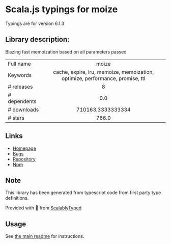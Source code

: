 
# Scala.js typings for moize

Typings are for version 6.1.3

## Library description:
Blazing fast memoization based on all parameters passed

|                    |                 |
| ------------------ | :-------------: |
| Full name          | moize |
| Keywords           | cache, expire, lru, memoize, memoization, optimize, performance, promise, ttl |
| # releases         | 8 |
| # dependents       | 0.0 |
| # downloads        | 710163.3333333334 |
| # stars            | 766.0 |

## Links
- [Homepage](https://github.com/planttheidea/moize#readme)
- [Bugs](https://github.com/planttheidea/moize/issues)
- [Repository](https://github.com/planttheidea/moize)
- [Npm](https://www.npmjs.com/package/moize)
    


## Note
This library has been generated from typescript code from first party type definitions.

Provided with :purple_heart: from [ScalablyTyped](https://github.com/oyvindberg/ScalablyTyped)

## Usage
See [the main readme](../../readme.md) for instructions.


